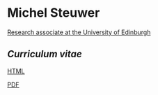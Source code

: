 # Michel Steuwer

[Research associate at the University of Edinburgh](http://homepages.inf.ed.ac.uk/msteuwer/)

## *Curriculum vitae*

[HTML](https://michel-steuwer.github.io/cv/)

[PDF](https://github.com/michel-steuwer/cv/raw/master/latex/michel_steuwer.pdf)
